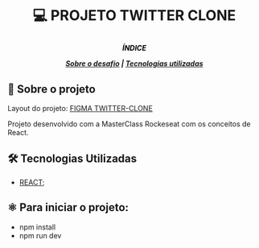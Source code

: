 <h1 align="center">

:computer: **PROJETO TWITTER CLONE**

</h1>

<h5 align="center">
<p style="color:black">ÍNDICE</p>

[Sobre o desafio](#-Sobre-o-desafio) | [Tecnologias utilizadas](#-Tecnologias-Utilizadas) 
</h5>

## 🚀 Sobre o projeto

Layout do projeto: [FIGMA TWITTER-CLONE](https://www.figma.com/file/qEqlUkiHzTiVNKJviDEkto/Twitter-UI-(Community)?node-id=16-429&t=uPvRXcmSi1D6cetl-0)
<p>
  Projeto desenvolvido com a MasterClass Rockeseat com os conceitos de React.
</p>

## 🛠️ Tecnologias Utilizadas

- [REACT](https://reactjs.org/);

## ⚛️ Para iniciar o projeto:

- npm install
- npm run dev

